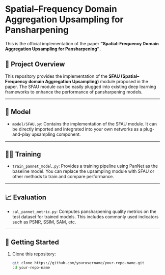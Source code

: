 # Spatial–Frequency Domain Aggregation Upsampling for Pansharpening

This is the official implementation of the paper **"Spatial–Frequency Domain Aggregation Upsampling for Pansharpening"**.

## 📌 Project Overview

This repository provides the implementation of the **SFAU (Spatial–Frequency domain Aggregation Upsampling)** module proposed in the paper. The SFAU module can be easily plugged into existing deep learning frameworks to enhance the performance of pansharpening models.

---

## 🧠 Model

- `model/SFAU.py`: Contains the implementation of the SFAU module. It can be directly imported and integrated into your own networks as a plug-and-play upsampling component.

---

## 🏋️‍♂️ Training

- `train_pannet_model.py`: Provides a training pipeline using PanNet as the baseline model. You can replace the upsampling module with SFAU or other methods to train and compare performance.

---

## 📈 Evaluation

- `cal_pannet_metric.py`: Computes pansharpening quality metrics on the test dataset for trained models. This includes commonly used indicators such as PSNR, SSIM, SAM, etc.

---

## 🚀 Getting Started

1. Clone this repository:
   ```bash
   git clone https://github.com/yourusername/your-repo-name.git
   cd your-repo-name
